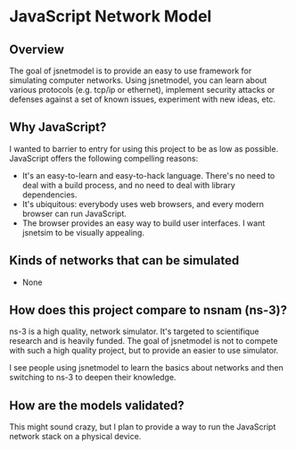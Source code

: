 JavaScript Network Model
========================

Overview
--------
The goal of jsnetmodel is to provide an easy to use framework for simulating computer networks. Using jsnetmodel,
you can learn about various protocols (e.g. tcp/ip or ethernet), implement security attacks or defenses against
a set of known issues, experiment with new ideas, etc.


Why JavaScript?
---------------
I wanted to barrier to entry for using this project to be as low as possible. JavaScript offers the following
compelling reasons:
* It's an easy-to-learn and easy-to-hack language. There's no need to deal with a build process, and no need to
  deal with library dependencies.
* It's ubiquitous: everybody uses web browsers, and every modern browser can run JavaScript.
* The browser provides an easy way to build user interfaces. I want jsnetsim to be visually appealing.


Kinds of networks that can be simulated
---------------------------------------
* None


How does this project compare to nsnam (ns-3)?
----------------------------------------------
ns-3 is a high quality, network simulator. It's targeted to scientifique research and is heavily funded. The goal
of jsnetmodel is not to compete with such a high quality project, but to provide an easier to use simulator.

I see people using jsnetmodel to learn the basics about networks and then switching to ns-3 to deepen their knowledge.


How are the models validated?
-----------------------------
This might sound crazy, but I plan to provide a way to run the JavaScript network stack on a physical device.


